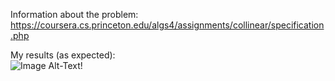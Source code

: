 Information about the problem:\
https://coursera.cs.princeton.edu/algs4/assignments/collinear/specification.php

My results (as expected):\
![Image Alt-Text!](https://imgur.com/SSWtNAy.png)
